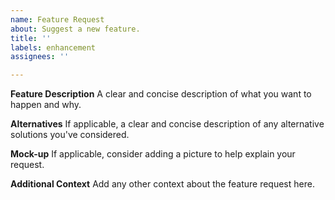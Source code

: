 ```yaml
---
name: Feature Request
about: Suggest a new feature.
title: ''
labels: enhancement
assignees: ''

---
```


**Feature Description**
A clear and concise description of what you want to happen and why.

**Alternatives**
If applicable, a clear and concise description of any alternative solutions you've considered.

**Mock-up**
If applicable, consider adding a picture to help explain your request.

**Additional Context**
Add any other context about the feature request here.
